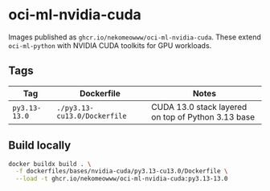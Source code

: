 # oci-ml-nvidia-cuda

Images published as `ghcr.io/nekomeowww/oci-ml-nvidia-cuda`. These extend
`oci-ml-python` with NVIDIA CUDA toolkits for GPU workloads.

## Tags

| Tag | Dockerfile | Notes |
| --- | --- | --- |
| `py3.13-13.0` | `./py3.13-cu13.0/Dockerfile` | CUDA 13.0 stack layered on top of Python 3.13 base |

## Build locally

```bash
docker buildx build . \
  -f dockerfiles/bases/nvidia-cuda/py3.13-cu13.0/Dockerfile \
  --load -t ghcr.io/nekomeowww/oci-ml-nvidia-cuda:py3.13-13.0
```
